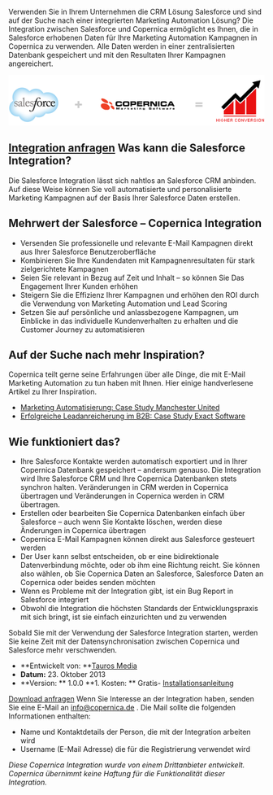Verwenden Sie in Ihrem Unternehmen die CRM Lösung Salesforce und sind
auf der Suche nach einer integrierten Marketing Automation Lösung? Die
Integration zwischen Salesforce und Copernica ermöglicht es Ihnen, die
in Salesforce erhobenen Daten für Ihre Marketing Automation Kampagnen in
Copernica zu verwenden. Alle Daten werden in einer zentralisierten
Datenbank gespeichert und mit den Resultaten Ihrer Kampagnen
angereichert.

![Salesforce](../images/salesforce-copernica-integration.png "Salesforce en Copernica")

[Integration anfragen](http://www.taurosmedia.com/en/producten/copernica-salesforce-koppeling?utm_source=copernica&utm_medium=button&utm_campaign=salesforce "Integration anfragen") Was kann die Salesforce Integration?
-------------------------------------------------------------------------------------------------------------------------------------------------------------------------------------------------------------------------

Die Salesforce Integration lässt sich nahtlos an Salesforce CRM
anbinden. Auf diese Weise können Sie voll automatisierte und
personalisierte Marketing Kampagnen auf der Basis Ihrer Salesforce Daten
erstellen.

Mehrwert der Salesforce – Copernica Integration
-----------------------------------------------

-   Versenden Sie professionelle und relevante E-Mail Kampagnen direkt
    aus Ihrer Salesforce Benutzeroberfläche
-   Kombinieren Sie Ihre Kundendaten mit Kampagnenresultaten für stark
    zielgerichtete Kampagnen
-   Seien Sie relevant in Bezug auf Zeit und Inhalt – so können Sie Das
    Engagement Ihrer Kunden erhöhen
-   Steigern Sie die Effizienz Ihrer Kampagnen und erhöhen den ROI durch
    die Verwendung von Marketing Automation und Lead Scoring
-   Setzen Sie auf persönliche und anlassbezogene Kampagnen, um
    Einblicke in das individuelle Kundenverhalten zu erhalten und die
    Customer Journey zu automatisieren

Auf der Suche nach mehr Inspiration?
------------------------------------

Copernica teilt gerne seine Erfahrungen über alle Dinge, die mit E-Mail
Marketing Automation zu tun haben mit Ihnen. Hier einige handverlesene
Artikel zu Ihrer Inspiration.

-   [Marketing Automatisierung: Case Study Manchester
    United](./case-study-manchester-united.md)
-   [Erfolgreiche Leadanreicherung im B2B: Case Study Exact
    Software](./lead-nurturing-in-real-life-business-case-exact-software.md)

Wie funktioniert das?
---------------------

-   Ihre Salesforce Kontakte werden automatisch exportiert und in Ihrer
    Copernica Datenbank gespeichert – andersum genauso. Die Integration
    wird Ihre Salesforce CRM und Ihre Copernica Datenbanken stets
    synchron halten. Veränderungen in CRM werden in Copernica übertragen
    und Veränderungen in Copernica werden in CRM übertragen.
-   Erstellen oder bearbeiten Sie Copernica Datenbanken einfach über
    Salesforce – auch wenn Sie Kontakte löschen, werden diese Änderungen
    in Copernica übertragen
-   Copernica E-Mail Kampagnen können direkt aus Salesforce gesteuert
    werden
-   Der User kann selbst entscheiden, ob er eine bidirektionale
    Datenverbindung möchte, oder ob ihm eine Richtung reicht. Sie können
    also wählen, ob Sie Copernica Daten an Salesforce, Salesforce Daten
    an Copernica oder beides senden möchten
-   Wenn es Probleme mit der Integration gibt, ist ein Bug Report in
    Salesforce integriert
-   Obwohl die Integration die höchsten Standards der Entwicklungspraxis
    mit sich bringt, ist sie einfach einzurichten und zu verwenden

Sobald Sie mit der Verwendung der Salesforce Integration starten, werden
Sie keine Zeit mit der Datensynchronisation zwischen Copernica und
Salesforce mehr verschwenden.

-   \*\*Entwickelt von: \*\*[Tauros
    Media](http://www.taurosmedia.com/?utm_source=copernica&utm_medium=link&utm_campaign=salesforce "Tauros Media")
-   **Datum:** 23. Oktober 2013
-   \*\*Version: \*\* 1.0.0 \*\*1. Kosten: \*\* Gratis-
    [Installationsanleitung](Copernicacom/Copernica-Salesforce-app-manual.pdf)

[Download
anfragen](http://www.taurosmedia.com/en/producten/copernica-salesforce-koppeling?utm_source=copernica&utm_medium=button&utm_campaign=salesforce "Aanvragen download Salesforce integratie")
Wenn Sie Interesse an der Integration haben, senden Sie eine E-Mail an
[info@copernica.de](mailto:info@copernica.de) . Die Mail sollte die
folgenden Informationen enthalten:

-   Name und Kontaktdetails der Person, die mit der Integration arbeiten
    wird
-   Username (E-Mail Adresse) die für die Registrierung verwendet wird

*Diese Copernica Integration wurde von einem Drittanbieter entwickelt.
Copernica übernimmt keine Haftung für die Funktionalität dieser
Integration.*

